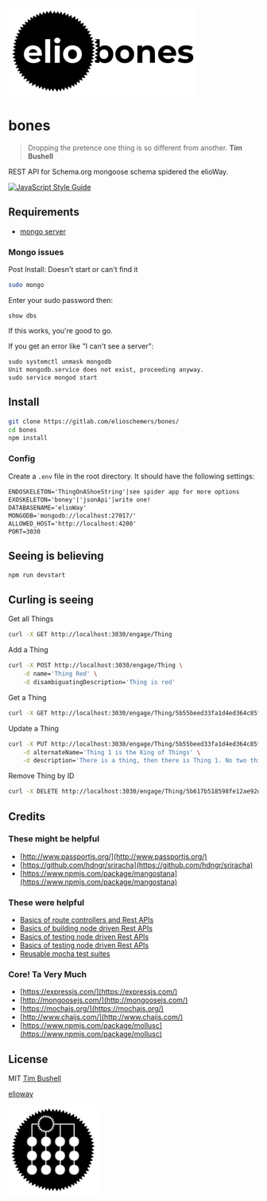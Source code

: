 ![](elio-bones-logo.png)

# bones

> Dropping the pretence one thing is so different from another.
**Tim Bushell**

REST API for Schema.org mongoose schema spidered the elioWay.

[![JavaScript Style Guide](https://img.shields.io/badge/code_style-standard-brightgreen.svg)](https://standardjs.com)

## Requirements

* [mongo server](https://docs.mongodb.com/manual/tutorial/install-mongodb-on-ubuntu/)

### Mongo issues

Post Install: Doesn't start or can't find it
```bash
sudo mongo
```
Enter your sudo password then:

```shell
show dbs
```
If this works, you're good to go.

If you get an error like "I can't see a server":
```
sudo systemctl unmask mongodb
Unit mongodb.service does not exist, proceeding anyway.
sudo service mongod start
```

## Install

```bash
git clone https://gitlab.com/elioschemers/bones/
cd bones
npm install
```

### Config

Create a `.env` file in the root directory. It should have the following
settings:

```
ENDOSKELETON='ThingOnAShoeString'|see spider app for more options
EXOSKELETON='boney'|'jsonApi'|write one!
DATABASENAME='elioWay'
MONGODB='mongodb://localhost:27017/'
ALLOWED_HOST='http://localhost:4200'
PORT=3030
```

## Seeing is believing
```
npm run devstart
```

## Curling is seeing

Get all Things
```bash
curl -X GET http://localhost:3030/engage/Thing
```

Add a Thing
```bash
curl -X POST http://localhost:3030/engage/Thing \
    -d name='Thing Red' \
    -d disambiguatingDescription='Thing is red'
```

Get a Thing
```bash
curl -X GET http://localhost:3030/engage/Thing/5b55beed33fa1d4ed364c85f
```

Update a Thing
```bash
curl -X PUT http://localhost:3030/engage/Thing/5b55beed33fa1d4ed364c85f \
    -d alternateName='Thing 1 is the King of Things' \
    -d description='There is a thing, then there is Thing 1. No two things are the same. Thing 1 is best.'
```

Remove Thing by ID
```bash
curl -X DELETE http://localhost:3030/engage/Thing/5b617b518598fe12ae92d634
```

## Credits

### These might be helpful

* [http://www.passportjs.org/](http://www.passportjs.org/)
* [https://github.com/hdngr/sriracha](https://github.com/hdngr/sriracha)
* [https://www.npmjs.com/package/mangostana](https://www.npmjs.com/package/mangostana)

### These were helpful

* [Basics of route controllers and Rest APIs](https://www.codementor.io/olatundegaruba/nodejs-restful-apis-in-10-minutes-q0sgsfhbd)
* [Basics of building node driven Rest APIs](https://www.djamseed.com/2016/03/30/building-restful-apis-with-express-and-mongodb/)
* [Basics of testing node driven Rest APIs](https://medium.com/nongaap/beginners-guide-to-writing-mongodb-mongoose-unit-tests-using-mocha-chai-ab5bdf3d3b1d)
* [Basics of testing node driven Rest APIs](https://scotch.io/tutorials/test-a-node-restful-api-with-mocha-and-chai)
* [Reusable mocha test suites](https://stackoverflow.com/questions/26107027/running-mocha-setup-before-each-suite-rather-than-before-each-test)

### Core! Ta Very Much

* [https://expressjs.com/](https://expressjs.com/)
* [http://mongoosejs.com/](http://mongoosejs.com/)
* [https://mochajs.org/](https://mochajs.org/)
* [http://www.chaijs.com/](http://www.chaijs.com/)
* [https://www.npmjs.com/package/mollusc](https://www.npmjs.com/package/mollusc)

## License

MIT [Tim Bushell](tcbushell@gmail.com)

[elioway](https://gitlab.com/elioway/way/blob/master/README.md)

![](apple-touch-icon.png)
